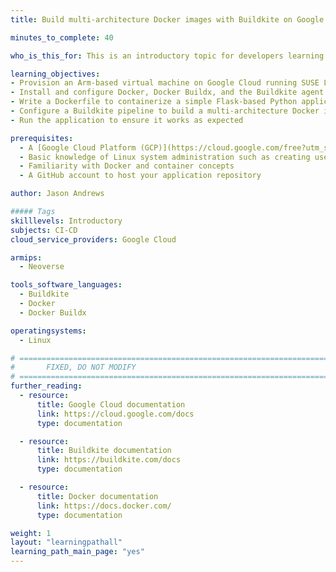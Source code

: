 ```yaml
---
title: Build multi-architecture Docker images with Buildkite on Google Axion

minutes_to_complete: 40

who_is_this_for: This is an introductory topic for developers learning to build and run multi-architecture Docker images with Buildkite on Arm-based Google Cloud C4A virtual machines powered by Google Axion processors.

learning_objectives:
- Provision an Arm-based virtual machine on Google Cloud running SUSE Linux Enterprise Server or Ubuntu
- Install and configure Docker, Docker Buildx, and the Buildkite agent
- Write a Dockerfile to containerize a simple Flask-based Python application
- Configure a Buildkite pipeline to build a multi-architecture Docker image and push it to Docker Hub
- Run the application to ensure it works as expected

prerequisites:
  - A [Google Cloud Platform (GCP)](https://cloud.google.com/free?utm_source=google&hl=en) account with billing enabled
  - Basic knowledge of Linux system administration such as creating users, installing packages, and managing services
  - Familiarity with Docker and container concepts
  - A GitHub account to host your application repository

author: Jason Andrews

##### Tags
skilllevels: Introductory
subjects: CI-CD
cloud_service_providers: Google Cloud

armips:
  - Neoverse

tools_software_languages:
  - Buildkite
  - Docker
  - Docker Buildx

operatingsystems:
  - Linux

# ================================================================================
#       FIXED, DO NOT MODIFY
# ================================================================================
further_reading:
  - resource:
      title: Google Cloud documentation
      link: https://cloud.google.com/docs
      type: documentation

  - resource:
      title: Buildkite documentation
      link: https://buildkite.com/docs
      type: documentation

  - resource:
      title: Docker documentation
      link: https://docs.docker.com/
      type: documentation

weight: 1
layout: "learningpathall"
learning_path_main_page: "yes"
---
```

